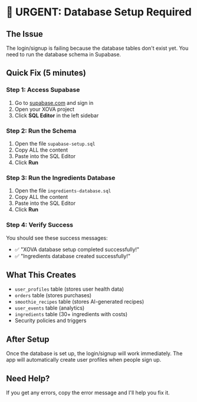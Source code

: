 # 🚨 URGENT: Database Setup Required

## The Issue
The login/signup is failing because the database tables don't exist yet. You need to run the database schema in Supabase.

## Quick Fix (5 minutes)

### Step 1: Access Supabase
1. Go to [supabase.com](https://supabase.com) and sign in
2. Open your XOVA project
3. Click **SQL Editor** in the left sidebar

### Step 2: Run the Schema
1. Open the file `supabase-setup.sql` 
2. Copy ALL the content
3. Paste into the SQL Editor
4. Click **Run**

### Step 3: Run the Ingredients Database
1. Open the file `ingredients-database.sql`
2. Copy ALL the content  
3. Paste into the SQL Editor
4. Click **Run**

### Step 4: Verify Success
You should see these success messages:
- ✅ "XOVA database setup completed successfully!"
- ✅ "Ingredients database created successfully!"

## What This Creates
- `user_profiles` table (stores user health data)
- `orders` table (stores purchases)
- `smoothie_recipes` table (stores AI-generated recipes)
- `user_events` table (analytics)
- `ingredients` table (30+ ingredients with costs)
- Security policies and triggers

## After Setup
Once the database is set up, the login/signup will work immediately. The app will automatically create user profiles when people sign up.

## Need Help?
If you get any errors, copy the error message and I'll help you fix it.

